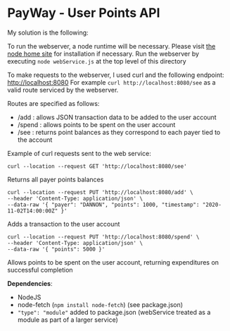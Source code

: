 # PayWay - User Points API

My solution is the following:

To run the webserver, a node runtime will be necessary. Please visit [the node home site](https://nodejs.org/en/) for installation if necessary. 
Run the webserver by executing `node webService.js` at the top level of this directory

To make requests to the webserver, I used curl and the following endpoint: [http://localhost:8080](http://localhost:8080)
For example `curl http://localhost:8080/see` as a valid route serviced by the webserver.

Routes are specified as follows:

- /add : allows JSON transaction data to be added to the user account
- /spend :  allows points to be spent on the user account
- /see : returns point balances as they correspond to each payer tied to the account

 Example of curl requests sent to the web service:

```curl
curl --location --request GET 'http://localhost:8080/see'
```

Returns all payer points balances

```curl
curl --location --request PUT 'http://localhost:8080/add' \
--header 'Content-Type: application/json' \
--data-raw '{ "payer": "DANNON", "points": 1000, "timestamp": "2020-11-02T14:00:00Z" }'
```

Adds a transaction to the user account

```curl
curl --location --request PUT 'http://localhost:8080/spend' \
--header 'Content-Type: application/json' \
--data-raw '{ "points": 5000 }'
```

Allows points to be spent on the user account, returning expenditures on successful completion

**Dependencies**:

- NodeJS
- node-fetch (`npm install node-fetch`) (see package.json)
- `"type": "module"` added to package.json (webService treated as a module as part of a larger service)

